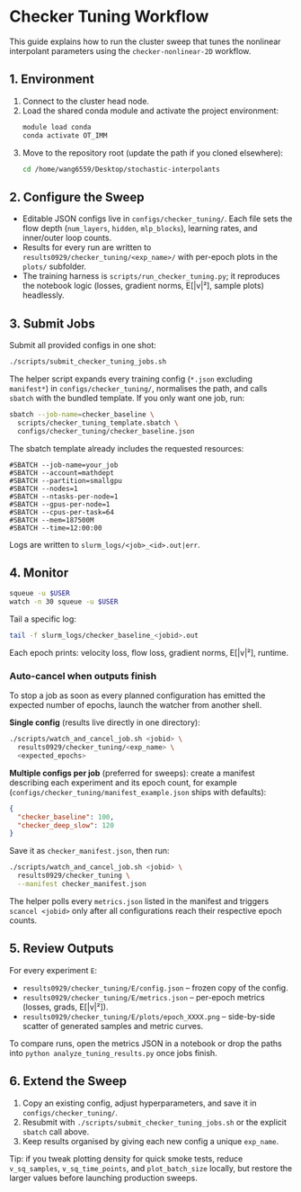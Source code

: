 # Checker Tuning Workflow

This guide explains how to run the cluster sweep that tunes the nonlinear interpolant parameters using the `checker-nonlinear-2D` workflow.

## 1. Environment
1. Connect to the cluster head node.
2. Load the shared conda module and activate the project environment:
   ```bash
   module load conda
   conda activate OT_IMM
   ```
3. Move to the repository root (update the path if you cloned elsewhere):
   ```bash
   cd /home/wang6559/Desktop/stochastic-interpolants
   ```

## 2. Configure the Sweep
- Editable JSON configs live in `configs/checker_tuning/`. Each file sets the flow depth (`num_layers`, `hidden`, `mlp_blocks`), learning rates, and inner/outer loop counts.
- Results for every run are written to `results0929/checker_tuning/<exp_name>/` with per-epoch plots in the `plots/` subfolder.
- The training harness is `scripts/run_checker_tuning.py`; it reproduces the notebook logic (losses, gradient norms, E[|v|²], sample plots) headlessly.

## 3. Submit Jobs
Submit all provided configs in one shot:
```bash
./scripts/submit_checker_tuning_jobs.sh
```
The helper script expands every training config (`*.json` excluding `manifest*`) in `configs/checker_tuning/`, normalises the path, and calls `sbatch` with the bundled template. If you only want one job, run:
```bash
sbatch --job-name=checker_baseline \
  scripts/checker_tuning_template.sbatch \
  configs/checker_tuning/checker_baseline.json
```
The sbatch template already includes the requested resources:
```
#SBATCH --job-name=your_job
#SBATCH --account=mathdept
#SBATCH --partition=smallgpu
#SBATCH --nodes=1
#SBATCH --ntasks-per-node=1
#SBATCH --gpus-per-node=1
#SBATCH --cpus-per-task=64
#SBATCH --mem=187500M
#SBATCH --time=12:00:00
```
Logs are written to `slurm_logs/<job>_<id>.out|err`.

## 4. Monitor
```bash
squeue -u $USER
watch -n 30 squeue -u $USER
```
Tail a specific log:
```bash
tail -f slurm_logs/checker_baseline_<jobid>.out
```
Each epoch prints: velocity loss, flow loss, gradient norms, E[|v|²], runtime.

### Auto-cancel when outputs finish
To stop a job as soon as every planned configuration has emitted the expected number of epochs, launch the watcher from another shell.

**Single config** (results live directly in one directory):
```bash
./scripts/watch_and_cancel_job.sh <jobid> \
  results0929/checker_tuning/<exp_name> \
  <expected_epochs>
```

**Multiple configs per job** (preferred for sweeps): create a manifest describing each experiment and its epoch count, for example (`configs/checker_tuning/manifest_example.json` ships with defaults):
```json
{
  "checker_baseline": 100,
  "checker_deep_slow": 120
}
```
Save it as `checker_manifest.json`, then run:
```bash
./scripts/watch_and_cancel_job.sh <jobid> \
  results0929/checker_tuning \
  --manifest checker_manifest.json
```
The helper polls every `metrics.json` listed in the manifest and triggers `scancel <jobid>` only after all configurations reach their respective epoch counts.

## 5. Review Outputs
For every experiment `E`:
- `results0929/checker_tuning/E/config.json` – frozen copy of the config.
- `results0929/checker_tuning/E/metrics.json` – per-epoch metrics (losses, grads, E[|v|²]).
- `results0929/checker_tuning/E/plots/epoch_XXXX.png` – side-by-side scatter of generated samples and metric curves.

To compare runs, open the metrics JSON in a notebook or drop the paths into `python analyze_tuning_results.py` once jobs finish.

## 6. Extend the Sweep
1. Copy an existing config, adjust hyperparameters, and save it in `configs/checker_tuning/`.
2. Resubmit with `./scripts/submit_checker_tuning_jobs.sh` or the explicit `sbatch` call above.
3. Keep results organised by giving each new config a unique `exp_name`.

Tip: if you tweak plotting density for quick smoke tests, reduce `v_sq_samples`, `v_sq_time_points`, and `plot_batch_size` locally, but restore the larger values before launching production sweeps.
